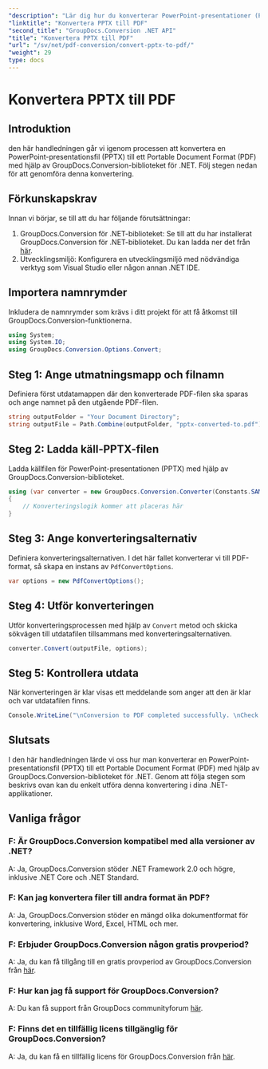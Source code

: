 ```yaml
---
"description": "Lär dig hur du konverterar PowerPoint-presentationer (PPTX) till PDF-format med GroupDocs.Conversion för .NET. Enkel och effektiv konverteringsprocess."
"linktitle": "Konvertera PPTX till PDF"
"second_title": "GroupDocs.Conversion .NET API"
"title": "Konvertera PPTX till PDF"
"url": "/sv/net/pdf-conversion/convert-pptx-to-pdf/"
"weight": 29
type: docs
---
```

# Konvertera PPTX till PDF

## Introduktion
den här handledningen går vi igenom processen att konvertera en PowerPoint-presentationsfil (PPTX) till ett Portable Document Format (PDF) med hjälp av GroupDocs.Conversion-biblioteket för .NET. Följ stegen nedan för att genomföra denna konvertering.
## Förkunskapskrav
Innan vi börjar, se till att du har följande förutsättningar:
1. GroupDocs.Conversion för .NET-biblioteket: Se till att du har installerat GroupDocs.Conversion för .NET-biblioteket. Du kan ladda ner det från [här](https://releases.groupdocs.com/conversion/net/).
2. Utvecklingsmiljö: Konfigurera en utvecklingsmiljö med nödvändiga verktyg som Visual Studio eller någon annan .NET IDE.

## Importera namnrymder
Inkludera de namnrymder som krävs i ditt projekt för att få åtkomst till GroupDocs.Conversion-funktionerna.
```csharp
using System;
using System.IO;
using GroupDocs.Conversion.Options.Convert;
```
## Steg 1: Ange utmatningsmapp och filnamn
Definiera först utdatamappen där den konverterade PDF-filen ska sparas och ange namnet på den utgående PDF-filen.
```csharp
string outputFolder = "Your Document Directory";
string outputFile = Path.Combine(outputFolder, "pptx-converted-to.pdf");
```
## Steg 2: Ladda käll-PPTX-filen
Ladda källfilen för PowerPoint-presentationen (PPTX) med hjälp av GroupDocs.Conversion-biblioteket.
```csharp
using (var converter = new GroupDocs.Conversion.Converter(Constants.SAMPLE_PPTX))
{
    // Konverteringslogik kommer att placeras här
}
```
## Steg 3: Ange konverteringsalternativ
Definiera konverteringsalternativen. I det här fallet konverterar vi till PDF-format, så skapa en instans av `PdfConvertOptions`.
```csharp
var options = new PdfConvertOptions();
```
## Steg 4: Utför konverteringen
Utför konverteringsprocessen med hjälp av `Convert` metod och skicka sökvägen till utdatafilen tillsammans med konverteringsalternativen.
```csharp
converter.Convert(outputFile, options);
```
## Steg 5: Kontrollera utdata
När konverteringen är klar visas ett meddelande som anger att den är klar och var utdatafilen finns.
```csharp
Console.WriteLine("\nConversion to PDF completed successfully. \nCheck output in {0}", outputFolder);
```

## Slutsats
I den här handledningen lärde vi oss hur man konverterar en PowerPoint-presentationsfil (PPTX) till ett Portable Document Format (PDF) med hjälp av GroupDocs.Conversion-biblioteket för .NET. Genom att följa stegen som beskrivs ovan kan du enkelt utföra denna konvertering i dina .NET-applikationer.
## Vanliga frågor
### F: Är GroupDocs.Conversion kompatibel med alla versioner av .NET?
A: Ja, GroupDocs.Conversion stöder .NET Framework 2.0 och högre, inklusive .NET Core och .NET Standard.
### F: Kan jag konvertera filer till andra format än PDF?
A: Ja, GroupDocs.Conversion stöder en mängd olika dokumentformat för konvertering, inklusive Word, Excel, HTML och mer.
### F: Erbjuder GroupDocs.Conversion någon gratis provperiod?
A: Ja, du kan få tillgång till en gratis provperiod av GroupDocs.Conversion från [här](https://releases.groupdocs.com/).
### F: Hur kan jag få support för GroupDocs.Conversion?
A: Du kan få support från GroupDocs communityforum [här](https://forum.groupdocs.com/c/conversion/11).
### F: Finns det en tillfällig licens tillgänglig för GroupDocs.Conversion?
A: Ja, du kan få en tillfällig licens för GroupDocs.Conversion från [här](https://purchase.groupdocs.com/temporary-license/).